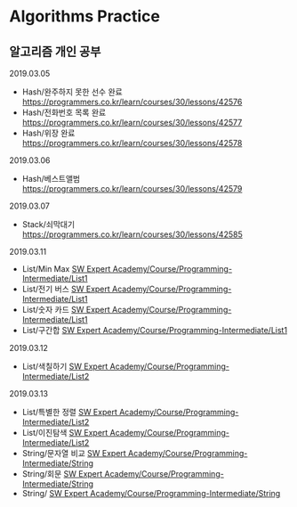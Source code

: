 # Algorithms Practice

알고리즘 개인 공부
---------------
2019.03.05  
- Hash/완주하지 못한 선수 완료 <https://programmers.co.kr/learn/courses/30/lessons/42576>  
- Hash/전화번호 목록 완료 <https://programmers.co.kr/learn/courses/30/lessons/42577>
- Hash/위장 완료 <https://programmers.co.kr/learn/courses/30/lessons/42578>

2019.03.06
- Hash/베스트앨범 <https://programmers.co.kr/learn/courses/30/lessons/42579>

2019.03.07
- Stack/쇠막대기 <https://programmers.co.kr/learn/courses/30/lessons/42585>

2019.03.11
- List/Min Max [SW Expert Academy/Course/Programming-Intermediate/List1](<https://swexpertacademy.com/main/learn/course/subjectList.do?courseId=AVuPDN86AAXw5UW6>)
- List/전기 버스 [SW Expert Academy/Course/Programming-Intermediate/List1](<https://swexpertacademy.com/main/learn/course/subjectList.do?courseId=AVuPDN86AAXw5UW6>)
- List/숫자 카드 [SW Expert Academy/Course/Programming-Intermediate/List1](<https://swexpertacademy.com/main/learn/course/subjectList.do?courseId=AVuPDN86AAXw5UW6>)
- List/구간합 [SW Expert Academy/Course/Programming-Intermediate/List1](<https://swexpertacademy.com/main/learn/course/subjectList.do?courseId=AVuPDN86AAXw5UW6>)

2019.03.12
- List/색칠하기 [SW Expert Academy/Course/Programming-Intermediate/List2](<https://swexpertacademy.com/main/learn/course/subjectList.do?courseId=AVuPDN86AAXw5UW6>)

2019.03.13
- List/특별한 정렬 [SW Expert Academy/Course/Programming-Intermediate/List2](<https://swexpertacademy.com/main/learn/course/subjectList.do?courseId=AVuPDN86AAXw5UW6>)
- List/이진탐색 [SW Expert Academy/Course/Programming-Intermediate/List2](<https://swexpertacademy.com/main/learn/course/subjectList.do?courseId=AVuPDN86AAXw5UW6>)
- String/문자열 비교 [SW Expert Academy/Course/Programming-Intermediate/String](<https://swexpertacademy.com/main/learn/course/subjectList.do?courseId=AVuPDN86AAXw5UW6>)
- String/회문 [SW Expert Academy/Course/Programming-Intermediate/String](<https://swexpertacademy.com/main/learn/course/subjectList.do?courseId=AVuPDN86AAXw5UW6>)
- String/ [SW Expert Academy/Course/Programming-Intermediate/String](<https://swexpertacademy.com/main/learn/course/subjectList.do?courseId=AVuPDN86AAXw5UW6>)
